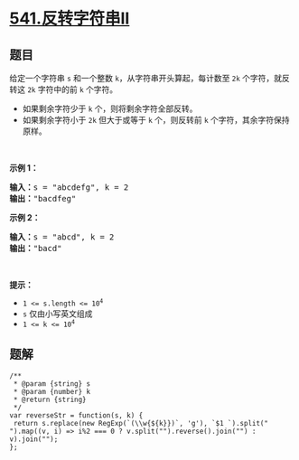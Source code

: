 # [541.反转字符串II](https://leetcode.cn/problems/reverse-string-ii)

## 题目
<p>给定一个字符串 <code>s</code> 和一个整数 <code>k</code>，从字符串开头算起，每计数至 <code>2k</code> 个字符，就反转这 <code>2k</code> 字符中的前 <code>k</code> 个字符。</p>

<ul>
	<li>如果剩余字符少于 <code>k</code> 个，则将剩余字符全部反转。</li>
	<li>如果剩余字符小于 <code>2k</code> 但大于或等于 <code>k</code> 个，则反转前 <code>k</code> 个字符，其余字符保持原样。</li>
</ul>

<p>&nbsp;</p>

<p><strong>示例 1：</strong></p>

<pre>
<strong>输入：</strong>s = "abcdefg", k = 2
<strong>输出：</strong>"bacdfeg"
</pre>

<p><strong>示例 2：</strong></p>

<pre>
<strong>输入：</strong>s = "abcd", k = 2
<strong>输出：</strong>"bacd"
</pre>

<p>&nbsp;</p>

<p><strong>提示：</strong></p>

<ul>
	<li><code>1 &lt;= s.length &lt;= 10<sup>4</sup></code></li>
	<li><code>s</code> 仅由小写英文组成</li>
	<li><code>1 &lt;= k &lt;= 10<sup>4</sup></code></li>
</ul>


## 题解
```
/**
 * @param {string} s
 * @param {number} k
 * @return {string}
 */
var reverseStr = function(s, k) {
 return s.replace(new RegExp(`(\\w{${k}})`, 'g'), `$1 `).split(" ").map((v, i) => i%2 === 0 ? v.split("").reverse().join("") : v).join("");
};
```

